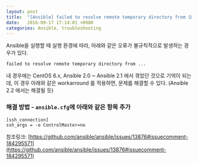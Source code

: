 ```yaml
---
layout: post
title:  "[Ansible] failed to resolve remote temporary directory from 오류 발생 시 대처법"
date:   2016-09-17 17:14:01 +0900
categories: Ansible, troubleshooting
---
```


Ansible을 실행할 때 실행 환경에 따라, 아래와 같은 오류가 불규칙적으로 발생하는 경우가 있다.

`failed to resolve remote temporary directory from ...`

내 경우에는 CentOS 6.x, Ansible 2.0 ~ Ansible 2.1 에서 겪었던 것으로 기억이 되는데,
이 경우 아래와 같은 workarround 를 적용하면, 문제를 해결할 수 있다. (Ansible 2.2 에서는 해결될 듯)

### 해결 방법 - `ansible.cfg`에 아래와 같은 항목 추가

```
[ssh_connection]
ssh_args = -o ControlMaster=no
```

참조링크: [https://github.com/ansible/ansible/issues/13876#issuecomment-184295571](https://github.com/ansible/ansible/issues/13876#issuecomment-184295571)
